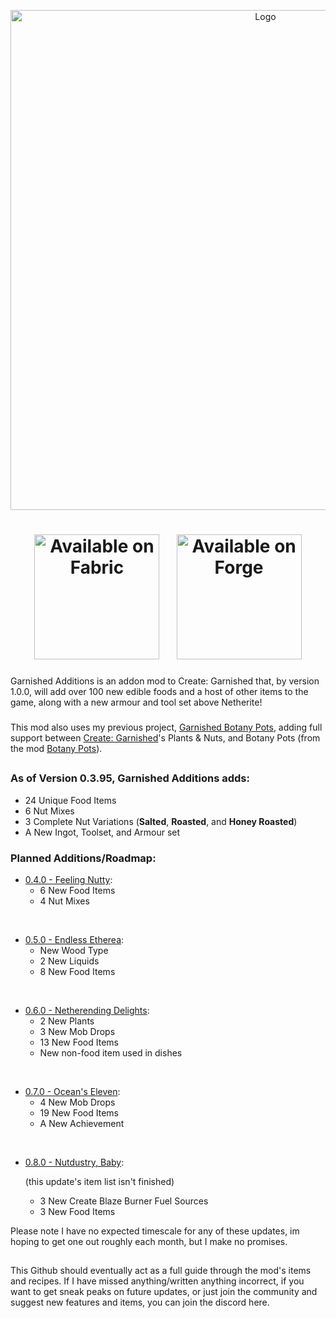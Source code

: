 <p align="center"><img src="https://i.imgur.com/yGqOCUC.png" alt="Logo" width="800"></p>
<h1 align="center">
    <a href="https://fabricmc.net/"><img
        src="https://cdn.jsdelivr.net/npm/@intergrav/devins-badges@3/assets/cozy/supported/fabric_64h.png"
        alt="Available on Fabric"
        width="200"
    ></a>⠀
    <a href="https://files.minecraftforge.net/net/minecraftforge/forge/index_1.20.1.html"><img
        src="https://cdn.jsdelivr.net/npm/@intergrav/devins-badges@3/assets/cozy/supported/forge_64h.png"
        alt="Available on Forge"
        width="200"
    ></a>
</h1>
Garnished Additions is an addon mod to Create: Garnished that, by version 1.0.0, will add over 100 new edible foods and a host of other items to the game, along with a new armour and tool set above Netherite!

<h3></h3>

This mod also uses my previous project, [Garnished Botany Pots](https://modrinth.com/datapack/garnished-botany-pots), adding full support between [Create: Garnished](https://modrinth.com/mod/create-garnished)'s Plants & Nuts, and Botany Pots (from the mod [Botany Pots](https://modrinth.com/mod/botany-pots)). 

<h2></h2>

### As of Version 0.3.95, Garnished Additions adds:
- 24 Unique Food Items
- 6 Nut Mixes
- 3 Complete Nut Variations (**Salted**, **Roasted**, and **Honey Roasted**)
- A New Ingot, Toolset, and Armour set

<h3></h3>

### Planned Additions/Roadmap:
- <u>0.4.0 - Feeling Nutty</u>: 
  - 6 New Food Items
  - 4 Nut Mixes

<br>

- <u>0.5.0 - Endless Etherea</u>:
  - New Wood Type
  - 2 New Liquids
  - 8 New Food Items

<br>

- <u>0.6.0 - Netherending Delights</u>:
  - 2 New Plants
  - 3 New Mob Drops
  - 13 New Food Items
  - New non-food item used in dishes

<br>

- <u>0.7.0 - Ocean's Eleven</u>:
  - 4 New Mob Drops
  - 19 New Food Items
  - A New Achievement

<br>

- <u>0.8.0 - Nutdustry, Baby</u>:
  
  (this update's item list isn't finished)
    - 3 New Create Blaze Burner Fuel Sources
    - 3 New Food Items

Please note I have no expected timescale for any of these updates, im hoping to get one out roughly each month, but I make no promises.

<h2> </h2>

This Github should eventually act as a full guide through the mod's items and recipes. If I have missed anything/written anything incorrect, if you want to get sneak peaks on future updates, or just join the community and suggest new features and items, you can join the discord here.
